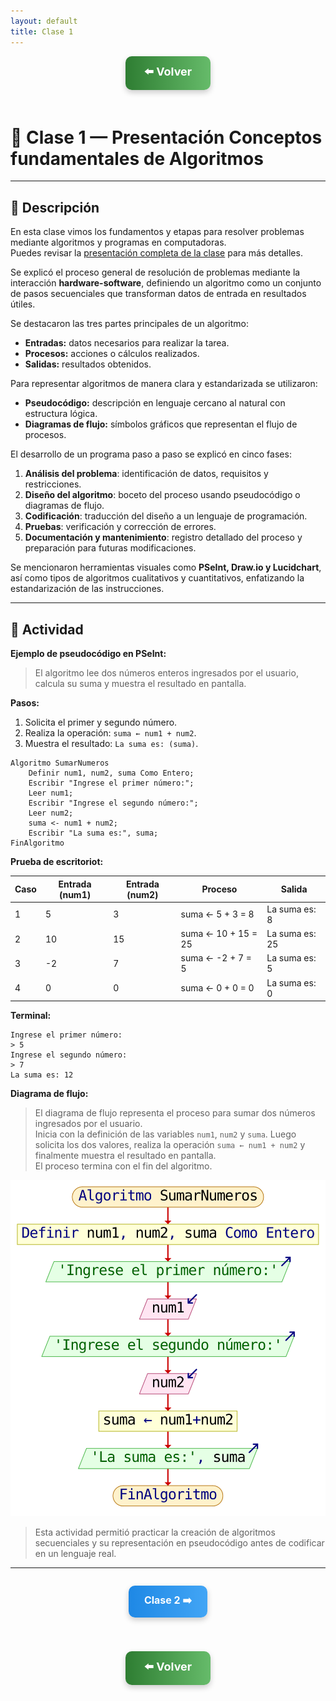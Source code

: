 ```yaml
---
layout: default
title: Clase 1
---
```


<div align="center">

<!-- Botón para volver a la Unidad 1 -->
<a href="../Unidad1" style="
    background: linear-gradient(90deg, #2E7D32, #66BB6A);
    color: white;
    padding: 12px 30px;
    text-decoration: none;
    font-size: 18px;
    font-weight: bold;
    border-radius: 10px;
    box-shadow: 0 4px 10px rgba(0,0,0,0.2);
    display: inline-block;
    margin-bottom: 20px;
">
⬅️ Volver
</a>

</div>

# 🧮 Clase 1 — Presentación Conceptos fundamentales de Algoritmos

---

## 📄 Descripción

En esta clase vimos los fundamentos y etapas para resolver problemas mediante algoritmos y programas en computadoras.  
Puedes revisar la [presentación completa de la clase](https://drive.google.com/file/d/1aYV_ripCYtv78KewLJXzWIeQKpVe1JXl/view?usp=sharing) para más detalles.

Se explicó el proceso general de resolución de problemas mediante la interacción **hardware-software**, definiendo un algoritmo como un conjunto de pasos secuenciales que transforman datos de entrada en resultados útiles.  

Se destacaron las tres partes principales de un algoritmo:
- **Entradas:** datos necesarios para realizar la tarea.  
- **Procesos:** acciones o cálculos realizados.  
- **Salidas:** resultados obtenidos.  

Para representar algoritmos de manera clara y estandarizada se utilizaron:
- **Pseudocódigo:** descripción en lenguaje cercano al natural con estructura lógica.  
- **Diagramas de flujo:** símbolos gráficos que representan el flujo de procesos.  

El desarrollo de un programa paso a paso se explicó en cinco fases:
1. **Análisis del problema**: identificación de datos, requisitos y restricciones.  
2. **Diseño del algoritmo**: boceto del proceso usando pseudocódigo o diagramas de flujo.  
3. **Codificación**: traducción del diseño a un lenguaje de programación.  
4. **Pruebas**: verificación y corrección de errores.  
5. **Documentación y mantenimiento**: registro detallado del proceso y preparación para futuras modificaciones.  

Se mencionaron herramientas visuales como **PSeInt, Draw.io y Lucidchart**, así como tipos de algoritmos cualitativos y cuantitativos, enfatizando la estandarización de las instrucciones.

---

## 🧩 Actividad

**Ejemplo de pseudocódigo en PSeInt:**

> El algoritmo lee dos números enteros ingresados por el usuario, calcula su suma y muestra el resultado en pantalla.

**Pasos:**
1. Solicita el primer y segundo número.  
2. Realiza la operación: `suma ← num1 + num2`.  
3. Muestra el resultado: `La suma es: (suma)`.

```pseudocode
Algoritmo SumarNumeros
    Definir num1, num2, suma Como Entero;
    Escribir "Ingrese el primer número:";
    Leer num1;
    Escribir "Ingrese el segundo número:";
    Leer num2;
    suma <- num1 + num2;
    Escribir "La suma es:", suma;
FinAlgoritmo
```

**Prueba de escritoriot:**

| **Caso** | **Entrada (num1)** | **Entrada (num2)** | **Proceso**             | **Salida**        |
|-----------|--------------------|--------------------|--------------------------|-------------------|
| 1         | 5                  | 3                  | suma ← 5 + 3 = 8         | La suma es: 8     |
| 2         | 10                 | 15                 | suma ← 10 + 15 = 25      | La suma es: 25    |
| 3         | -2                 | 7                  | suma ← -2 + 7 = 5        | La suma es: 5     |
| 4         | 0                  | 0                  | suma ← 0 + 0 = 0         | La suma es: 0     |

**Terminal:**

```terminal
Ingrese el primer número:
> 5
Ingrese el segundo número:
> 7
La suma es: 12
```

**Diagrama de flujo:**

> El diagrama de flujo representa el proceso para sumar dos números ingresados por el usuario.  
Inicia con la definición de las variables `num1`, `num2` y `suma`. Luego solicita los dos valores, realiza la operación `suma ← num1 + num2` y finalmente muestra el resultado en pantalla.  
El proceso termina con el fin del algoritmo.

![Diagrama de flujo](../Imagenes/SumarNumeros.svg)

> Esta actividad permitió practicar la creación de algoritmos secuenciales y su representación en pseudocódigo antes de codificar en un lenguaje real.

---

<div align="center" style="display: flex; justify-content: center; gap: 20px; flex-wrap: wrap; margin-bottom: 20px;">

<!-- Botón Clase siguiente -->
<a href="./Clase2_Presentacion_Elementos" style="
    background: linear-gradient(90deg, #1E88E5, #42A5F5);
    color: white;
    padding: 12px 25px;
    text-decoration: none;
    font-size: 16px;
    font-weight: bold;
    border-radius: 10px;
    box-shadow: 0 4px 10px rgba(0,0,0,0.2);
    display: inline-block;
">
Clase 2 ➡️
</a>

</div>


<div align="center">

<!-- Botón para volver a la Unidad 1 -->
<a href="../Unidad1" style="
    background: linear-gradient(90deg, #2E7D32, #66BB6A);
    color: white;
    padding: 12px 30px;
    text-decoration: none;
    font-size: 18px;
    font-weight: bold;
    border-radius: 10px;
    box-shadow: 0 4px 10px rgba(0,0,0,0.2);
    display: inline-block;
    margin-top: 20px;
">
⬅️ Volver
</a>

</div>

